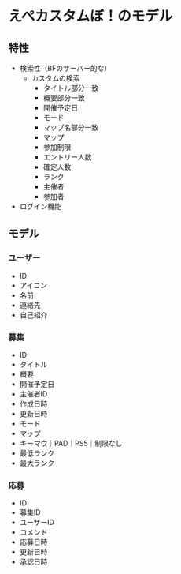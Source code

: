 # えぺカスタムぼ！のモデル

## 特性

- 検索性（BFのサーバー的な）
    - カスタムの検索
	    - タイトル部分一致
	    - 概要部分一致
	    - 開催予定日
        - モード
	    - マップ名部分一致
	    - マップ
	    - 参加制限
	    - エントリー人数
	    - 確定人数
        - ランク
        - 主催者
        - 参加者
- ログイン機能

## モデル

### ユーザー

- ID
- アイコン
- 名前
- 連絡先
- 自己紹介

### 募集

- ID
- タイトル
- 概要
- 開催予定日
- 主催者ID
- 作成日時
- 更新日時
- モード
- マップ
- キーマウ｜PAD｜PS5｜制限なし
- 最低ランク
- 最大ランク

### 応募

- ID
- 募集ID
- ユーザーID
- コメント
- 応募日時
- 更新日時
- 承認日時
